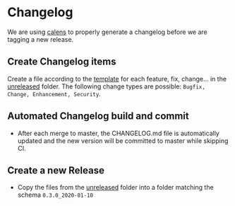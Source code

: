# Changelog

We are using [calens](https://github.com/restic/calens) to properly generate a
changelog before we are tagging a new release. 

## Create Changelog items
Create a file according to the [template](TEMPLATE.md) for each 
feature, fix, change...  in the [unreleased](./unreleased) folder. The following change types are possible: `Bugfix, Change, Enhancement, Security`.

## Automated Changelog build and commit
- After each merge to master, the CHANGELOG.md file is automatically updated and the new version will be committed to master while skipping CI.

## Create a new Release
- Copy the files from the [unreleased](./unreleased) folder into a folder matching the schema `0.3.0_2020-01-10`



